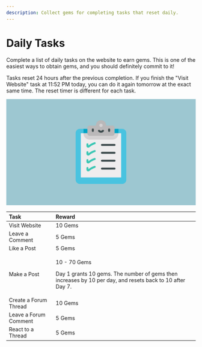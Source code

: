 ```yaml
---
description: Collect gems for completing tasks that reset daily.
---
```


# Daily Tasks

Complete a list of daily tasks on the website to earn gems. This is one of the easiest ways to obtain gems, and you should definitely commit to it!  
  
Tasks reset 24 hours after the previous completion. If you finish the "Visit Website" task at 11:52 PM today, you can do it again tomorrow at the exact same time. The reset timer is different for each task.

![](../.gitbook/assets/tasks.png)

<table>
  <thead>
    <tr>
      <th style="text-align:left">Task</th>
      <th style="text-align:left">Reward</th>
    </tr>
  </thead>
  <tbody>
    <tr>
      <td style="text-align:left">Visit Website</td>
      <td style="text-align:left">10 Gems</td>
    </tr>
    <tr>
      <td style="text-align:left">Leave a Comment</td>
      <td style="text-align:left">5 Gems</td>
    </tr>
    <tr>
      <td style="text-align:left">Like a Post</td>
      <td style="text-align:left">5 Gems</td>
    </tr>
    <tr>
      <td style="text-align:left">Make a Post</td>
      <td style="text-align:left">
        <p>10 - 70 Gems</p>
        <p></p>
        <p>Day 1 grants 10 gems. The number of gems then increases by 10 per day,
          and resets back to 10 after Day 7.</p>
      </td>
    </tr>
    <tr>
      <td style="text-align:left">Create a Forum Thread</td>
      <td style="text-align:left">10 Gems</td>
    </tr>
    <tr>
      <td style="text-align:left">Leave a Forum Comment</td>
      <td style="text-align:left">5 Gems</td>
    </tr>
    <tr>
      <td style="text-align:left">React to a Thread</td>
      <td style="text-align:left">5 Gems</td>
    </tr>
  </tbody>
</table>

